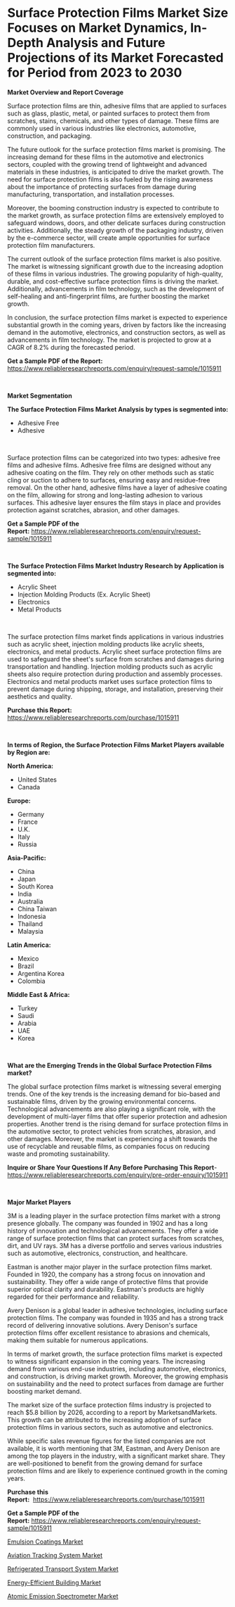 <p><h1>Surface Protection Films Market Size Focuses on Market Dynamics, In-Depth Analysis and Future Projections of its Market Forecasted for Period from 2023 to 2030</h1></p><p><strong>Market Overview and Report Coverage</strong></p>
<p><p>Surface protection films are thin, adhesive films that are applied to surfaces such as glass, plastic, metal, or painted surfaces to protect them from scratches, stains, chemicals, and other types of damage. These films are commonly used in various industries like electronics, automotive, construction, and packaging.</p><p>The future outlook for the surface protection films market is promising. The increasing demand for these films in the automotive and electronics sectors, coupled with the growing trend of lightweight and advanced materials in these industries, is anticipated to drive the market growth. The need for surface protection films is also fueled by the rising awareness about the importance of protecting surfaces from damage during manufacturing, transportation, and installation processes.</p><p>Moreover, the booming construction industry is expected to contribute to the market growth, as surface protection films are extensively employed to safeguard windows, doors, and other delicate surfaces during construction activities. Additionally, the steady growth of the packaging industry, driven by the e-commerce sector, will create ample opportunities for surface protection film manufacturers.</p><p>The current outlook of the surface protection films market is also positive. The market is witnessing significant growth due to the increasing adoption of these films in various industries. The growing popularity of high-quality, durable, and cost-effective surface protection films is driving the market. Additionally, advancements in film technology, such as the development of self-healing and anti-fingerprint films, are further boosting the market growth.</p><p>In conclusion, the surface protection films market is expected to experience substantial growth in the coming years, driven by factors like the increasing demand in the automotive, electronics, and construction sectors, as well as advancements in film technology. The market is projected to grow at a CAGR of 8.2% during the forecasted period.</p></p>
<p><strong>Get a Sample PDF of the Report:</strong> <a href="https://www.reliableresearchreports.com/enquiry/request-sample/1015911">https://www.reliableresearchreports.com/enquiry/request-sample/1015911</a></p>
<p>&nbsp;</p>
<p><strong>Market Segmentation</strong></p>
<p><strong>The Surface Protection Films Market Analysis by types is segmented into:</strong></p>
<p><ul><li>Adhesive Free</li><li>Adhesive</li></ul></p>
<p>&nbsp;</p>
<p><p>Surface protection films can be categorized into two types: adhesive free films and adhesive films. Adhesive free films are designed without any adhesive coating on the film. They rely on other methods such as static cling or suction to adhere to surfaces, ensuring easy and residue-free removal. On the other hand, adhesive films have a layer of adhesive coating on the film, allowing for strong and long-lasting adhesion to various surfaces. This adhesive layer ensures the film stays in place and provides protection against scratches, abrasion, and other damages.</p></p>
<p><strong>Get a Sample PDF of the Report:</strong>&nbsp;<a href="https://www.reliableresearchreports.com/enquiry/request-sample/1015911">https://www.reliableresearchreports.com/enquiry/request-sample/1015911</a></p>
<p>&nbsp;</p>
<p><strong>The Surface Protection Films Market Industry Research by Application is segmented into:</strong></p>
<p><ul><li>Acrylic Sheet</li><li>Injection Molding Products (Ex. Acrylic Sheet)</li><li>Electronics</li><li>Metal Products</li></ul></p>
<p>&nbsp;</p>
<p><p>The surface protection films market finds applications in various industries such as acrylic sheet, injection molding products like acrylic sheets, electronics, and metal products. Acrylic sheet surface protection films are used to safeguard the sheet's surface from scratches and damages during transportation and handling. Injection molding products such as acrylic sheets also require protection during production and assembly processes. Electronics and metal products market uses surface protection films to prevent damage during shipping, storage, and installation, preserving their aesthetics and quality.</p></p>
<p><strong>Purchase this Report:</strong>&nbsp; <a href="https://www.reliableresearchreports.com/purchase/1015911">https://www.reliableresearchreports.com/purchase/1015911</a></p>
<p>&nbsp;</p>
<p><strong>In terms of Region, the Surface Protection Films Market Players available by Region are:</strong></p>
<p>
    <p> <strong> North America: </strong>
        <ul>
            <li>United States</li>
            <li>Canada</li>
        </ul>
        </p> 
    <p> <strong> Europe: </strong>
        <ul>
            <li>Germany</li>
            <li>France</li>
            <li>U.K.</li>
            <li>Italy</li>
            <li>Russia</li>
        </ul>
        </p> 
    <p> <strong> Asia-Pacific: </strong>
        <ul>
            <li>China</li>
            <li>Japan</li>
            <li>South Korea</li>
            <li>India</li>
            <li>Australia</li>
            <li>China Taiwan</li>
            <li>Indonesia</li>
            <li>Thailand</li>
            <li>Malaysia</li>
        </ul>
        </p> 
    <p> <strong> Latin America: </strong>
        <ul>
            <li>Mexico</li>
            <li>Brazil</li>
            <li>Argentina Korea</li>
            <li>Colombia</li>
        </ul>
        </p> 
    <p> <strong> Middle East & Africa: </strong>
        <ul>
            <li>Turkey</li>
            <li>Saudi</li>
            <li>Arabia</li>
            <li>UAE</li>
            <li>Korea</li>
        </ul>
    </p>
    </p>
<p>&nbsp;</p>
<p><strong>What are the Emerging Trends in the Global Surface Protection Films market?</strong></p>
<p><p>The global surface protection films market is witnessing several emerging trends. One of the key trends is the increasing demand for bio-based and sustainable films, driven by the growing environmental concerns. Technological advancements are also playing a significant role, with the development of multi-layer films that offer superior protection and adhesion properties. Another trend is the rising demand for surface protection films in the automotive sector, to protect vehicles from scratches, abrasion, and other damages. Moreover, the market is experiencing a shift towards the use of recyclable and reusable films, as companies focus on reducing waste and promoting sustainability.</p></p>
<p><strong>Inquire or Share Your Questions If Any Before Purchasing This Report</strong>- <a href="https://www.reliableresearchreports.com/enquiry/pre-order-enquiry/1015911">https://www.reliableresearchreports.com/enquiry/pre-order-enquiry/1015911</a></p>
<p>&nbsp;</p>
<p><strong>Major Market Players</strong></p>
<p><p>3M is a leading player in the surface protection films market with a strong presence globally. The company was founded in 1902 and has a long history of innovation and technological advancements. They offer a wide range of surface protection films that can protect surfaces from scratches, dirt, and UV rays. 3M has a diverse portfolio and serves various industries such as automotive, electronics, construction, and healthcare.</p><p>Eastman is another major player in the surface protection films market. Founded in 1920, the company has a strong focus on innovation and sustainability. They offer a wide range of protective films that provide superior optical clarity and durability. Eastman's products are highly regarded for their performance and reliability.</p><p>Avery Denison is a global leader in adhesive technologies, including surface protection films. The company was founded in 1935 and has a strong track record of delivering innovative solutions. Avery Denison's surface protection films offer excellent resistance to abrasions and chemicals, making them suitable for numerous applications.</p><p>In terms of market growth, the surface protection films market is expected to witness significant expansion in the coming years. The increasing demand from various end-use industries, including automotive, electronics, and construction, is driving market growth. Moreover, the growing emphasis on sustainability and the need to protect surfaces from damage are further boosting market demand.</p><p>The market size of the surface protection films industry is projected to reach $5.8 billion by 2026, according to a report by MarketsandMarkets. This growth can be attributed to the increasing adoption of surface protection films in various sectors, such as automotive and electronics.</p><p>While specific sales revenue figures for the listed companies are not available, it is worth mentioning that 3M, Eastman, and Avery Denison are among the top players in the industry, with a significant market share. They are well-positioned to benefit from the growing demand for surface protection films and are likely to experience continued growth in the coming years.</p></p>
<p><strong>Purchase this Report:</strong>&nbsp;&nbsp;<a href="https://www.reliableresearchreports.com/purchase/1015911">https://www.reliableresearchreports.com/purchase/1015911</a></p>
<p></p>
<p><strong>Get a Sample PDF of the Report:</strong>&nbsp;<a href="https://www.reliableresearchreports.com/enquiry/request-sample/1015911">https://www.reliableresearchreports.com/enquiry/request-sample/1015911</a></p>
<p><p><a href="https://github.com/gulaimolin/Market-Research-Report-List-1/blob/main/emulsion-coatings-market.md">Emulsion Coatings Market</a></p><p><a href="https://medium.com/@adeafrashri2022/aviation-tracking-system-market-research-report-its-history-and-forecast-2023-to-2030-414b236cefd8">Aviation Tracking System Market</a></p><p><a href="https://medium.com/@yjwzfixtb68151/refrigerated-transport-system-market-furnishes-information-on-market-share-market-trends-and-9f94be3bee21">Refrigerated Transport System Market</a></p><p><a href="https://github.com/ruslanpoljakovrd177/Market-Research-Report-List-1/blob/main/energy-efficient-building-market.md">Energy-Efficient Building Market</a></p><p><a href="https://medium.com/@kejsioni/atomic-emission-spectrometer-market-competitive-analysis-market-trends-and-forecast-to-2030-193bb1e86e86">Atomic Emission Spectrometer Market</a></p></p>